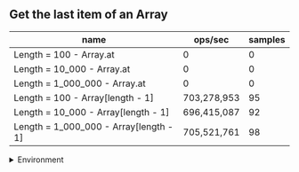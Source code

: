 ## Get the last item of an Array

|name|ops/sec|samples|
|-|-|-|
|Length = 100 - Array.at|0|0|
|Length = 10_000 - Array.at|0|0|
|Length = 1_000_000 - Array.at|0|0|
|Length = 100 - Array[length - 1]|703,278,953|95|
|Length = 10_000 - Array[length - 1]|696,415,087|92|
|Length = 1_000_000 - Array[length - 1]|705,521,761|98|


<details>
<summary>Environment</summary>

* __Machine:__ linux x64 | 2 vCPUs | 6.8GB Mem
* __Run:__ Tue Oct 10 2023 21:02:20 GMT+0000 (Coordinated Universal Time)
</details>

<!--
{"environment":{"platform":"linux","arch":"x64","cpus":2,"totalMemory":6.759757995605469},"benchmarks":"[{\"timeStamp\":1696971723308,\"currentTarget\":{\"0\":{\"name\":\"Length = 100 - Array.at\",\"options\":{\"async\":false,\"defer\":false,\"delay\":0.005,\"initCount\":1,\"maxTime\":5,\"minSamples\":5,\"minTime\":0.05},\"async\":false,\"defer\":false,\"delay\":0.005,\"initCount\":1,\"maxTime\":5,\"minSamples\":5,\"minTime\":0.05,\"id\":1,\"stats\":{\"moe\":0,\"rme\":0,\"sem\":0,\"deviation\":0,\"mean\":0,\"sample\":[],\"variance\":0},\"times\":{\"cycle\":0,\"elapsed\":0,\"period\":0,\"timeStamp\":0},\"running\":false,\"count\":0,\"cycles\":0,\"error\":{},\"aborted\":true},\"1\":{\"name\":\"Length = 10_000 - Array.at\",\"options\":{\"async\":false,\"defer\":false,\"delay\":0.005,\"initCount\":1,\"maxTime\":5,\"minSamples\":5,\"minTime\":0.05},\"async\":false,\"defer\":false,\"delay\":0.005,\"initCount\":1,\"maxTime\":5,\"minSamples\":5,\"minTime\":0.05,\"id\":2,\"stats\":{\"moe\":0,\"rme\":0,\"sem\":0,\"deviation\":0,\"mean\":0,\"sample\":[],\"variance\":0},\"times\":{\"cycle\":0,\"elapsed\":0,\"period\":0,\"timeStamp\":0},\"running\":false,\"count\":0,\"cycles\":0,\"error\":{},\"aborted\":true},\"2\":{\"name\":\"Length = 1_000_000 - Array.at\",\"options\":{\"async\":false,\"defer\":false,\"delay\":0.005,\"initCount\":1,\"maxTime\":5,\"minSamples\":5,\"minTime\":0.05},\"async\":false,\"defer\":false,\"delay\":0.005,\"initCount\":1,\"maxTime\":5,\"minSamples\":5,\"minTime\":0.05,\"id\":3,\"stats\":{\"moe\":0,\"rme\":0,\"sem\":0,\"deviation\":0,\"mean\":0,\"sample\":[],\"variance\":0},\"times\":{\"cycle\":0,\"elapsed\":0,\"period\":0,\"timeStamp\":0},\"running\":false,\"count\":0,\"cycles\":0,\"error\":{},\"aborted\":true},\"3\":{\"name\":\"Length = 100 - Array[length - 1]\",\"options\":{\"async\":false,\"defer\":false,\"delay\":0.005,\"initCount\":1,\"maxTime\":5,\"minSamples\":5,\"minTime\":0.05},\"async\":false,\"defer\":false,\"delay\":0.005,\"initCount\":1,\"maxTime\":5,\"minSamples\":5,\"minTime\":0.05,\"id\":4,\"stats\":{\"moe\":6.105285491890412e-12,\"rme\":0.42937187861879433,\"sem\":3.114941577495108e-12,\"deviation\":3.036069495193963e-11,\"mean\":1.4219108879533347e-9,\"sample\":[1.423569983350364e-9,1.449582495125569e-9,1.4277056136988406e-9,1.414861284771131e-9,1.4387908779123146e-9,1.4320651883905115e-9,1.4334967153904779e-9,1.4147539689490521e-9,1.4252293596890377e-9,1.4263813742873775e-9,1.4218891017888737e-9,1.4271917343834869e-9,1.4513556662048217e-9,1.4154880983901724e-9,1.417249596708898e-9,1.404935728369785e-9,1.4022936183350506e-9,1.4192389046619275e-9,1.4053643740008774e-9,1.4024785242935611e-9,1.4210880763112495e-9,1.4071911328067436e-9,1.453953121296628e-9,1.408126953069187e-9,1.4255849612061697e-9,1.414873667206256e-9,1.4133887322791452e-9,1.416341820516829e-9,1.406255368576409e-9,1.4045322411554718e-9,1.411962631066106e-9,1.4248256701019954e-9,1.413708143314445e-9,1.4054428469690272e-9,1.415543306936607e-9,1.422340477987506e-9,1.4099144893990054e-9,1.4247696379933557e-9,1.409295306582484e-9,1.425369209571853e-9,1.4794186500632322e-9,1.4175746109550617e-9,1.4052270953347107e-9,1.4230409073615544e-9,1.4105477082587405e-9,1.4239487115696779e-9,1.412895621707063e-9,1.4499998038876197e-9,1.4090067132069361e-9,1.4141704362267755e-9,1.4141087728912176e-9,1.4043221207480735e-9,1.4109679770895915e-9,1.4127835294737297e-9,1.4049889308569381e-9,1.4104748665175092e-9,1.4112145463836598e-9,1.4041427899843726e-9,1.4114554844508096e-9,1.4102703213049205e-9,1.4177707513513544e-9,1.4083539111252312e-9,1.4235648636094427e-9,1.4136913336818531e-9,1.4052775242324864e-9,1.4162163926416393e-9,1.408016065526189e-9,1.417226987753062e-9,1.456311260604777e-9,1.4177731046999171e-9,1.4243431495984458e-9,1.4029218783531713e-9,1.4511190452576943e-9,1.4098111942067282e-9,1.423948291328863e-9,1.414457264590901e-9,1.4047478246934622e-9,1.4208116699193306e-9,1.4099400120244907e-9,1.405251917558838e-9,1.4187868936415324e-9,1.406596183877209e-9,1.40333914946621e-9,1.4166605871828794e-9,1.4079800648963883e-9,1.543670080703046e-9,1.418273359365851e-9,1.4126756396485443e-9,1.4043266873649276e-9,1.4359238097799563e-9,1.4077867261055275e-9,1.6488612314400643e-9,1.4026092472030173e-9,1.4202429440166395e-9,1.4532577067963025e-9],\"variance\":9.217717979647325e-22},\"times\":{\"cycle\":0.050753431290646495,\"elapsed\":5.751,\"period\":1.4219108879533347e-9,\"timeStamp\":1696971723327},\"running\":false,\"count\":35693820,\"cycles\":10,\"hz\":703278952.6208472},\"4\":{\"name\":\"Length = 10_000 - Array[length - 1]\",\"options\":{\"async\":false,\"defer\":false,\"delay\":0.005,\"initCount\":1,\"maxTime\":5,\"minSamples\":5,\"minTime\":0.05},\"async\":false,\"defer\":false,\"delay\":0.005,\"initCount\":1,\"maxTime\":5,\"minSamples\":5,\"minTime\":0.05,\"id\":5,\"stats\":{\"moe\":3.863050188063915e-11,\"rme\":2.6902864323658227,\"sem\":1.9709439735019973e-11,\"deviation\":1.8904630477608215e-10,\"mean\":1.43592523888498e-9,\"sample\":[3.226962586173254e-9,1.4381829506351213e-9,1.4213927336984938e-9,1.4369332380800293e-9,1.4256814344244976e-9,1.4448853656496566e-9,1.4237345905769086e-9,1.446703703816808e-9,1.4165862777505764e-9,1.4293418469238953e-9,1.4164068586448684e-9,1.4118753008130077e-9,1.409810666313452e-9,1.4326821169168588e-9,1.424446025184091e-9,1.4189271692100468e-9,1.4099597455201065e-9,1.4336244381436758e-9,1.413307080016239e-9,1.4129667012464794e-9,1.4117205959759135e-9,1.4140243478973122e-9,1.4074028683570693e-9,1.4074059637201795e-9,1.4170063162055238e-9,1.4100365075712517e-9,1.4246548546777148e-9,1.4144054226456565e-9,1.4310161742256627e-9,1.4190234176925049e-9,1.4064579840716605e-9,1.406640454712345e-9,1.4161515543873817e-9,1.4109468179773106e-9,1.4042261716292459e-9,1.4194978413582845e-9,1.41037694813025e-9,1.4046304142793774e-9,1.420676910493575e-9,1.4079346207132981e-9,1.4042233643886198e-9,1.4396121415290574e-9,1.4084539602290921e-9,1.4073113852219386e-9,1.4193041417550964e-9,1.4107896405746656e-9,1.4239562013635888e-9,1.414605696712021e-9,1.406863158053067e-9,1.4232630641905074e-9,1.416455025976929e-9,1.4073851156004075e-9,1.4235296554109234e-9,1.4333516336513552e-9,1.4057154126935923e-9,1.421175177876678e-9,1.4119677906171228e-9,1.4057967931714035e-9,1.4224380064566709e-9,1.4118751571835865e-9,1.4250239548877148e-9,1.4123256714591947e-9,1.405409041810937e-9,1.4237712188627445e-9,1.413981992448609e-9,1.4071325942655064e-9,1.4172301213666668e-9,1.4095035193107742e-9,1.4033743861905955e-9,1.4202260271974398e-9,1.4106974032820445e-9,1.40410863562247e-9,1.4216385045110239e-9,1.416336102621391e-9,1.4061068590190927e-9,1.4194777373470397e-9,1.410983256114301e-9,1.4341714136686472e-9,1.4157111498606734e-9,1.405630409607211e-9,1.4072839281178775e-9,1.415677520115702e-9,1.4072166406031474e-9,1.4081134898519583e-9,1.4159801878204441e-9,1.4069308157956783e-9,1.4065048110012537e-9,1.4171040098230244e-9,1.4096604581206403e-9,1.4100331877940728e-9,1.436553576653693e-9,1.4045038131506709e-9],\"variance\":3.573850534949134e-20},\"times\":{\"cycle\":0.05123768521378536,\"elapsed\":5.682,\"period\":1.43592523888498e-9,\"timeStamp\":1696971729078},\"running\":false,\"count\":35682697,\"cycles\":6,\"hz\":696415086.886081},\"5\":{\"name\":\"Length = 1_000_000 - Array[length - 1]\",\"options\":{\"async\":false,\"defer\":false,\"delay\":0.005,\"initCount\":1,\"maxTime\":5,\"minSamples\":5,\"minTime\":0.05},\"async\":false,\"defer\":false,\"delay\":0.005,\"initCount\":1,\"maxTime\":5,\"minSamples\":5,\"minTime\":0.05,\"id\":6,\"stats\":{\"moe\":1.4815385590471124e-12,\"rme\":0.10452576933359785,\"sem\":7.558870199219961e-13,\"deviation\":7.482899726368282e-12,\"mean\":1.417390724309072e-9,\"sample\":[1.4222847452664673e-9,1.4153292691019325e-9,1.4081468627021075e-9,1.425448597751614e-9,1.4178177953657584e-9,1.4181092345417297e-9,1.4256251426370582e-9,1.43575004786328e-9,1.4176147127015021e-9,1.4083364943274727e-9,1.4191282067837176e-9,1.4094013682396761e-9,1.4266860372835896e-9,1.4148798923109827e-9,1.4091183639860092e-9,1.4240014060819322e-9,1.4126576685942005e-9,1.4081964073620227e-9,1.4172590448148264e-9,1.4049625254056496e-9,1.4268653844688027e-9,1.4159251781478009e-9,1.4076947676803817e-9,1.4251531512869728e-9,1.4145072144647093e-9,1.4213392213014237e-9,1.4107997438473827e-9,1.4041750791705732e-9,1.4216782995734675e-9,1.4132965929415225e-9,1.4118197809632827e-9,1.4298918682192753e-9,1.4162558495205377e-9,1.4085859270299074e-9,1.4233820978329927e-9,1.412111220139254e-9,1.4057275812655723e-9,1.4230990655563282e-9,1.415496398260153e-9,1.4073136549118037e-9,1.425654762945616e-9,1.4159139689487252e-9,1.4089165703796465e-9,1.4258089174559066e-9,1.4176569994050157e-9,1.4300824246035644e-9,1.4182847145532619e-9,1.4313378549000565e-9,1.4186658273218399e-9,1.4208376096427807e-9,1.4209777246312285e-9,1.432834282976679e-9,1.4197783123071177e-9,1.4312874135042152e-9,1.4184500222166326e-9,1.4089137961028755e-9,1.4241779509673765e-9,1.4249570183261438e-9,1.4141877242680506e-9,1.4060834453132321e-9,1.4221855158316486e-9,1.4153955434914682e-9,1.4058928889289432e-9,1.423852912217175e-9,1.414098050675444e-9,1.4167098220831086e-9,1.4199128507190253e-9,1.4104561258497133e-9,1.4155088965171224e-9,1.4197796854340045e-9,1.4121684991465316e-9,1.4146850203850494e-9,1.4152314688399958e-9,1.429002222111625e-9,1.4163131845738106e-9,1.4296019142621814e-9,1.4235124327952468e-9,1.4302969126278802e-9,1.4154276298238227e-9,1.4103077160539494e-9,1.4236777404586177e-9,1.4121180577506905e-9,1.4091195409519122e-9,1.4231032690059817e-9,1.4140320845388828e-9,1.4060117344621444e-9,1.419171586384141e-9,1.4109466684242691e-9,1.4251854057573137e-9,1.4148811533458787e-9,1.4075894572550644e-9,1.4234283357791804e-9,1.4123702647298964e-9,1.405355968293211e-9,1.4226717148415623e-9,1.4128634975122302e-9,1.4076567124495193e-9,1.423089257507137e-9],\"variance\":5.59937883148825e-23},\"times\":{\"cycle\":0.05057955397959185,\"elapsed\":5.489,\"period\":1.417390724309072e-9,\"timeStamp\":1696971734761},\"running\":false,\"count\":35684976,\"cycles\":9,\"hz\":705521761.1131643},\"options\":{},\"events\":{\"start\":[null],\"cycle\":[null,null],\"complete\":[null,null]},\"length\":6,\"running\":false},\"type\":\"cycle\",\"target\":{\"name\":\"Length = 100 - Array.at\",\"options\":{\"async\":false,\"defer\":false,\"delay\":0.005,\"initCount\":1,\"maxTime\":5,\"minSamples\":5,\"minTime\":0.05},\"async\":false,\"defer\":false,\"delay\":0.005,\"initCount\":1,\"maxTime\":5,\"minSamples\":5,\"minTime\":0.05,\"id\":1,\"stats\":{\"moe\":0,\"rme\":0,\"sem\":0,\"deviation\":0,\"mean\":0,\"sample\":[],\"variance\":0},\"times\":{\"cycle\":0,\"elapsed\":0,\"period\":0,\"timeStamp\":0},\"running\":false,\"count\":0,\"cycles\":0,\"error\":{},\"aborted\":true},\"aborted\":false},{\"timeStamp\":1696971723324,\"currentTarget\":{\"0\":{\"name\":\"Length = 100 - Array.at\",\"options\":{\"async\":false,\"defer\":false,\"delay\":0.005,\"initCount\":1,\"maxTime\":5,\"minSamples\":5,\"minTime\":0.05},\"async\":false,\"defer\":false,\"delay\":0.005,\"initCount\":1,\"maxTime\":5,\"minSamples\":5,\"minTime\":0.05,\"id\":1,\"stats\":{\"moe\":0,\"rme\":0,\"sem\":0,\"deviation\":0,\"mean\":0,\"sample\":[],\"variance\":0},\"times\":{\"cycle\":0,\"elapsed\":0,\"period\":0,\"timeStamp\":0},\"running\":false,\"count\":0,\"cycles\":0,\"error\":{},\"aborted\":true},\"1\":{\"name\":\"Length = 10_000 - Array.at\",\"options\":{\"async\":false,\"defer\":false,\"delay\":0.005,\"initCount\":1,\"maxTime\":5,\"minSamples\":5,\"minTime\":0.05},\"async\":false,\"defer\":false,\"delay\":0.005,\"initCount\":1,\"maxTime\":5,\"minSamples\":5,\"minTime\":0.05,\"id\":2,\"stats\":{\"moe\":0,\"rme\":0,\"sem\":0,\"deviation\":0,\"mean\":0,\"sample\":[],\"variance\":0},\"times\":{\"cycle\":0,\"elapsed\":0,\"period\":0,\"timeStamp\":0},\"running\":false,\"count\":0,\"cycles\":0,\"error\":{},\"aborted\":true},\"2\":{\"name\":\"Length = 1_000_000 - Array.at\",\"options\":{\"async\":false,\"defer\":false,\"delay\":0.005,\"initCount\":1,\"maxTime\":5,\"minSamples\":5,\"minTime\":0.05},\"async\":false,\"defer\":false,\"delay\":0.005,\"initCount\":1,\"maxTime\":5,\"minSamples\":5,\"minTime\":0.05,\"id\":3,\"stats\":{\"moe\":0,\"rme\":0,\"sem\":0,\"deviation\":0,\"mean\":0,\"sample\":[],\"variance\":0},\"times\":{\"cycle\":0,\"elapsed\":0,\"period\":0,\"timeStamp\":0},\"running\":false,\"count\":0,\"cycles\":0,\"error\":{},\"aborted\":true},\"3\":{\"name\":\"Length = 100 - Array[length - 1]\",\"options\":{\"async\":false,\"defer\":false,\"delay\":0.005,\"initCount\":1,\"maxTime\":5,\"minSamples\":5,\"minTime\":0.05},\"async\":false,\"defer\":false,\"delay\":0.005,\"initCount\":1,\"maxTime\":5,\"minSamples\":5,\"minTime\":0.05,\"id\":4,\"stats\":{\"moe\":6.105285491890412e-12,\"rme\":0.42937187861879433,\"sem\":3.114941577495108e-12,\"deviation\":3.036069495193963e-11,\"mean\":1.4219108879533347e-9,\"sample\":[1.423569983350364e-9,1.449582495125569e-9,1.4277056136988406e-9,1.414861284771131e-9,1.4387908779123146e-9,1.4320651883905115e-9,1.4334967153904779e-9,1.4147539689490521e-9,1.4252293596890377e-9,1.4263813742873775e-9,1.4218891017888737e-9,1.4271917343834869e-9,1.4513556662048217e-9,1.4154880983901724e-9,1.417249596708898e-9,1.404935728369785e-9,1.4022936183350506e-9,1.4192389046619275e-9,1.4053643740008774e-9,1.4024785242935611e-9,1.4210880763112495e-9,1.4071911328067436e-9,1.453953121296628e-9,1.408126953069187e-9,1.4255849612061697e-9,1.414873667206256e-9,1.4133887322791452e-9,1.416341820516829e-9,1.406255368576409e-9,1.4045322411554718e-9,1.411962631066106e-9,1.4248256701019954e-9,1.413708143314445e-9,1.4054428469690272e-9,1.415543306936607e-9,1.422340477987506e-9,1.4099144893990054e-9,1.4247696379933557e-9,1.409295306582484e-9,1.425369209571853e-9,1.4794186500632322e-9,1.4175746109550617e-9,1.4052270953347107e-9,1.4230409073615544e-9,1.4105477082587405e-9,1.4239487115696779e-9,1.412895621707063e-9,1.4499998038876197e-9,1.4090067132069361e-9,1.4141704362267755e-9,1.4141087728912176e-9,1.4043221207480735e-9,1.4109679770895915e-9,1.4127835294737297e-9,1.4049889308569381e-9,1.4104748665175092e-9,1.4112145463836598e-9,1.4041427899843726e-9,1.4114554844508096e-9,1.4102703213049205e-9,1.4177707513513544e-9,1.4083539111252312e-9,1.4235648636094427e-9,1.4136913336818531e-9,1.4052775242324864e-9,1.4162163926416393e-9,1.408016065526189e-9,1.417226987753062e-9,1.456311260604777e-9,1.4177731046999171e-9,1.4243431495984458e-9,1.4029218783531713e-9,1.4511190452576943e-9,1.4098111942067282e-9,1.423948291328863e-9,1.414457264590901e-9,1.4047478246934622e-9,1.4208116699193306e-9,1.4099400120244907e-9,1.405251917558838e-9,1.4187868936415324e-9,1.406596183877209e-9,1.40333914946621e-9,1.4166605871828794e-9,1.4079800648963883e-9,1.543670080703046e-9,1.418273359365851e-9,1.4126756396485443e-9,1.4043266873649276e-9,1.4359238097799563e-9,1.4077867261055275e-9,1.6488612314400643e-9,1.4026092472030173e-9,1.4202429440166395e-9,1.4532577067963025e-9],\"variance\":9.217717979647325e-22},\"times\":{\"cycle\":0.050753431290646495,\"elapsed\":5.751,\"period\":1.4219108879533347e-9,\"timeStamp\":1696971723327},\"running\":false,\"count\":35693820,\"cycles\":10,\"hz\":703278952.6208472},\"4\":{\"name\":\"Length = 10_000 - Array[length - 1]\",\"options\":{\"async\":false,\"defer\":false,\"delay\":0.005,\"initCount\":1,\"maxTime\":5,\"minSamples\":5,\"minTime\":0.05},\"async\":false,\"defer\":false,\"delay\":0.005,\"initCount\":1,\"maxTime\":5,\"minSamples\":5,\"minTime\":0.05,\"id\":5,\"stats\":{\"moe\":3.863050188063915e-11,\"rme\":2.6902864323658227,\"sem\":1.9709439735019973e-11,\"deviation\":1.8904630477608215e-10,\"mean\":1.43592523888498e-9,\"sample\":[3.226962586173254e-9,1.4381829506351213e-9,1.4213927336984938e-9,1.4369332380800293e-9,1.4256814344244976e-9,1.4448853656496566e-9,1.4237345905769086e-9,1.446703703816808e-9,1.4165862777505764e-9,1.4293418469238953e-9,1.4164068586448684e-9,1.4118753008130077e-9,1.409810666313452e-9,1.4326821169168588e-9,1.424446025184091e-9,1.4189271692100468e-9,1.4099597455201065e-9,1.4336244381436758e-9,1.413307080016239e-9,1.4129667012464794e-9,1.4117205959759135e-9,1.4140243478973122e-9,1.4074028683570693e-9,1.4074059637201795e-9,1.4170063162055238e-9,1.4100365075712517e-9,1.4246548546777148e-9,1.4144054226456565e-9,1.4310161742256627e-9,1.4190234176925049e-9,1.4064579840716605e-9,1.406640454712345e-9,1.4161515543873817e-9,1.4109468179773106e-9,1.4042261716292459e-9,1.4194978413582845e-9,1.41037694813025e-9,1.4046304142793774e-9,1.420676910493575e-9,1.4079346207132981e-9,1.4042233643886198e-9,1.4396121415290574e-9,1.4084539602290921e-9,1.4073113852219386e-9,1.4193041417550964e-9,1.4107896405746656e-9,1.4239562013635888e-9,1.414605696712021e-9,1.406863158053067e-9,1.4232630641905074e-9,1.416455025976929e-9,1.4073851156004075e-9,1.4235296554109234e-9,1.4333516336513552e-9,1.4057154126935923e-9,1.421175177876678e-9,1.4119677906171228e-9,1.4057967931714035e-9,1.4224380064566709e-9,1.4118751571835865e-9,1.4250239548877148e-9,1.4123256714591947e-9,1.405409041810937e-9,1.4237712188627445e-9,1.413981992448609e-9,1.4071325942655064e-9,1.4172301213666668e-9,1.4095035193107742e-9,1.4033743861905955e-9,1.4202260271974398e-9,1.4106974032820445e-9,1.40410863562247e-9,1.4216385045110239e-9,1.416336102621391e-9,1.4061068590190927e-9,1.4194777373470397e-9,1.410983256114301e-9,1.4341714136686472e-9,1.4157111498606734e-9,1.405630409607211e-9,1.4072839281178775e-9,1.415677520115702e-9,1.4072166406031474e-9,1.4081134898519583e-9,1.4159801878204441e-9,1.4069308157956783e-9,1.4065048110012537e-9,1.4171040098230244e-9,1.4096604581206403e-9,1.4100331877940728e-9,1.436553576653693e-9,1.4045038131506709e-9],\"variance\":3.573850534949134e-20},\"times\":{\"cycle\":0.05123768521378536,\"elapsed\":5.682,\"period\":1.43592523888498e-9,\"timeStamp\":1696971729078},\"running\":false,\"count\":35682697,\"cycles\":6,\"hz\":696415086.886081},\"5\":{\"name\":\"Length = 1_000_000 - Array[length - 1]\",\"options\":{\"async\":false,\"defer\":false,\"delay\":0.005,\"initCount\":1,\"maxTime\":5,\"minSamples\":5,\"minTime\":0.05},\"async\":false,\"defer\":false,\"delay\":0.005,\"initCount\":1,\"maxTime\":5,\"minSamples\":5,\"minTime\":0.05,\"id\":6,\"stats\":{\"moe\":1.4815385590471124e-12,\"rme\":0.10452576933359785,\"sem\":7.558870199219961e-13,\"deviation\":7.482899726368282e-12,\"mean\":1.417390724309072e-9,\"sample\":[1.4222847452664673e-9,1.4153292691019325e-9,1.4081468627021075e-9,1.425448597751614e-9,1.4178177953657584e-9,1.4181092345417297e-9,1.4256251426370582e-9,1.43575004786328e-9,1.4176147127015021e-9,1.4083364943274727e-9,1.4191282067837176e-9,1.4094013682396761e-9,1.4266860372835896e-9,1.4148798923109827e-9,1.4091183639860092e-9,1.4240014060819322e-9,1.4126576685942005e-9,1.4081964073620227e-9,1.4172590448148264e-9,1.4049625254056496e-9,1.4268653844688027e-9,1.4159251781478009e-9,1.4076947676803817e-9,1.4251531512869728e-9,1.4145072144647093e-9,1.4213392213014237e-9,1.4107997438473827e-9,1.4041750791705732e-9,1.4216782995734675e-9,1.4132965929415225e-9,1.4118197809632827e-9,1.4298918682192753e-9,1.4162558495205377e-9,1.4085859270299074e-9,1.4233820978329927e-9,1.412111220139254e-9,1.4057275812655723e-9,1.4230990655563282e-9,1.415496398260153e-9,1.4073136549118037e-9,1.425654762945616e-9,1.4159139689487252e-9,1.4089165703796465e-9,1.4258089174559066e-9,1.4176569994050157e-9,1.4300824246035644e-9,1.4182847145532619e-9,1.4313378549000565e-9,1.4186658273218399e-9,1.4208376096427807e-9,1.4209777246312285e-9,1.432834282976679e-9,1.4197783123071177e-9,1.4312874135042152e-9,1.4184500222166326e-9,1.4089137961028755e-9,1.4241779509673765e-9,1.4249570183261438e-9,1.4141877242680506e-9,1.4060834453132321e-9,1.4221855158316486e-9,1.4153955434914682e-9,1.4058928889289432e-9,1.423852912217175e-9,1.414098050675444e-9,1.4167098220831086e-9,1.4199128507190253e-9,1.4104561258497133e-9,1.4155088965171224e-9,1.4197796854340045e-9,1.4121684991465316e-9,1.4146850203850494e-9,1.4152314688399958e-9,1.429002222111625e-9,1.4163131845738106e-9,1.4296019142621814e-9,1.4235124327952468e-9,1.4302969126278802e-9,1.4154276298238227e-9,1.4103077160539494e-9,1.4236777404586177e-9,1.4121180577506905e-9,1.4091195409519122e-9,1.4231032690059817e-9,1.4140320845388828e-9,1.4060117344621444e-9,1.419171586384141e-9,1.4109466684242691e-9,1.4251854057573137e-9,1.4148811533458787e-9,1.4075894572550644e-9,1.4234283357791804e-9,1.4123702647298964e-9,1.405355968293211e-9,1.4226717148415623e-9,1.4128634975122302e-9,1.4076567124495193e-9,1.423089257507137e-9],\"variance\":5.59937883148825e-23},\"times\":{\"cycle\":0.05057955397959185,\"elapsed\":5.489,\"period\":1.417390724309072e-9,\"timeStamp\":1696971734761},\"running\":false,\"count\":35684976,\"cycles\":9,\"hz\":705521761.1131643},\"options\":{},\"events\":{\"start\":[null],\"cycle\":[null,null],\"complete\":[null,null]},\"length\":6,\"running\":false},\"type\":\"cycle\",\"target\":{\"name\":\"Length = 10_000 - Array.at\",\"options\":{\"async\":false,\"defer\":false,\"delay\":0.005,\"initCount\":1,\"maxTime\":5,\"minSamples\":5,\"minTime\":0.05},\"async\":false,\"defer\":false,\"delay\":0.005,\"initCount\":1,\"maxTime\":5,\"minSamples\":5,\"minTime\":0.05,\"id\":2,\"stats\":{\"moe\":0,\"rme\":0,\"sem\":0,\"deviation\":0,\"mean\":0,\"sample\":[],\"variance\":0},\"times\":{\"cycle\":0,\"elapsed\":0,\"period\":0,\"timeStamp\":0},\"running\":false,\"count\":0,\"cycles\":0,\"error\":{},\"aborted\":true},\"aborted\":false},{\"timeStamp\":1696971723327,\"currentTarget\":{\"0\":{\"name\":\"Length = 100 - Array.at\",\"options\":{\"async\":false,\"defer\":false,\"delay\":0.005,\"initCount\":1,\"maxTime\":5,\"minSamples\":5,\"minTime\":0.05},\"async\":false,\"defer\":false,\"delay\":0.005,\"initCount\":1,\"maxTime\":5,\"minSamples\":5,\"minTime\":0.05,\"id\":1,\"stats\":{\"moe\":0,\"rme\":0,\"sem\":0,\"deviation\":0,\"mean\":0,\"sample\":[],\"variance\":0},\"times\":{\"cycle\":0,\"elapsed\":0,\"period\":0,\"timeStamp\":0},\"running\":false,\"count\":0,\"cycles\":0,\"error\":{},\"aborted\":true},\"1\":{\"name\":\"Length = 10_000 - Array.at\",\"options\":{\"async\":false,\"defer\":false,\"delay\":0.005,\"initCount\":1,\"maxTime\":5,\"minSamples\":5,\"minTime\":0.05},\"async\":false,\"defer\":false,\"delay\":0.005,\"initCount\":1,\"maxTime\":5,\"minSamples\":5,\"minTime\":0.05,\"id\":2,\"stats\":{\"moe\":0,\"rme\":0,\"sem\":0,\"deviation\":0,\"mean\":0,\"sample\":[],\"variance\":0},\"times\":{\"cycle\":0,\"elapsed\":0,\"period\":0,\"timeStamp\":0},\"running\":false,\"count\":0,\"cycles\":0,\"error\":{},\"aborted\":true},\"2\":{\"name\":\"Length = 1_000_000 - Array.at\",\"options\":{\"async\":false,\"defer\":false,\"delay\":0.005,\"initCount\":1,\"maxTime\":5,\"minSamples\":5,\"minTime\":0.05},\"async\":false,\"defer\":false,\"delay\":0.005,\"initCount\":1,\"maxTime\":5,\"minSamples\":5,\"minTime\":0.05,\"id\":3,\"stats\":{\"moe\":0,\"rme\":0,\"sem\":0,\"deviation\":0,\"mean\":0,\"sample\":[],\"variance\":0},\"times\":{\"cycle\":0,\"elapsed\":0,\"period\":0,\"timeStamp\":0},\"running\":false,\"count\":0,\"cycles\":0,\"error\":{},\"aborted\":true},\"3\":{\"name\":\"Length = 100 - Array[length - 1]\",\"options\":{\"async\":false,\"defer\":false,\"delay\":0.005,\"initCount\":1,\"maxTime\":5,\"minSamples\":5,\"minTime\":0.05},\"async\":false,\"defer\":false,\"delay\":0.005,\"initCount\":1,\"maxTime\":5,\"minSamples\":5,\"minTime\":0.05,\"id\":4,\"stats\":{\"moe\":6.105285491890412e-12,\"rme\":0.42937187861879433,\"sem\":3.114941577495108e-12,\"deviation\":3.036069495193963e-11,\"mean\":1.4219108879533347e-9,\"sample\":[1.423569983350364e-9,1.449582495125569e-9,1.4277056136988406e-9,1.414861284771131e-9,1.4387908779123146e-9,1.4320651883905115e-9,1.4334967153904779e-9,1.4147539689490521e-9,1.4252293596890377e-9,1.4263813742873775e-9,1.4218891017888737e-9,1.4271917343834869e-9,1.4513556662048217e-9,1.4154880983901724e-9,1.417249596708898e-9,1.404935728369785e-9,1.4022936183350506e-9,1.4192389046619275e-9,1.4053643740008774e-9,1.4024785242935611e-9,1.4210880763112495e-9,1.4071911328067436e-9,1.453953121296628e-9,1.408126953069187e-9,1.4255849612061697e-9,1.414873667206256e-9,1.4133887322791452e-9,1.416341820516829e-9,1.406255368576409e-9,1.4045322411554718e-9,1.411962631066106e-9,1.4248256701019954e-9,1.413708143314445e-9,1.4054428469690272e-9,1.415543306936607e-9,1.422340477987506e-9,1.4099144893990054e-9,1.4247696379933557e-9,1.409295306582484e-9,1.425369209571853e-9,1.4794186500632322e-9,1.4175746109550617e-9,1.4052270953347107e-9,1.4230409073615544e-9,1.4105477082587405e-9,1.4239487115696779e-9,1.412895621707063e-9,1.4499998038876197e-9,1.4090067132069361e-9,1.4141704362267755e-9,1.4141087728912176e-9,1.4043221207480735e-9,1.4109679770895915e-9,1.4127835294737297e-9,1.4049889308569381e-9,1.4104748665175092e-9,1.4112145463836598e-9,1.4041427899843726e-9,1.4114554844508096e-9,1.4102703213049205e-9,1.4177707513513544e-9,1.4083539111252312e-9,1.4235648636094427e-9,1.4136913336818531e-9,1.4052775242324864e-9,1.4162163926416393e-9,1.408016065526189e-9,1.417226987753062e-9,1.456311260604777e-9,1.4177731046999171e-9,1.4243431495984458e-9,1.4029218783531713e-9,1.4511190452576943e-9,1.4098111942067282e-9,1.423948291328863e-9,1.414457264590901e-9,1.4047478246934622e-9,1.4208116699193306e-9,1.4099400120244907e-9,1.405251917558838e-9,1.4187868936415324e-9,1.406596183877209e-9,1.40333914946621e-9,1.4166605871828794e-9,1.4079800648963883e-9,1.543670080703046e-9,1.418273359365851e-9,1.4126756396485443e-9,1.4043266873649276e-9,1.4359238097799563e-9,1.4077867261055275e-9,1.6488612314400643e-9,1.4026092472030173e-9,1.4202429440166395e-9,1.4532577067963025e-9],\"variance\":9.217717979647325e-22},\"times\":{\"cycle\":0.050753431290646495,\"elapsed\":5.751,\"period\":1.4219108879533347e-9,\"timeStamp\":1696971723327},\"running\":false,\"count\":35693820,\"cycles\":10,\"hz\":703278952.6208472},\"4\":{\"name\":\"Length = 10_000 - Array[length - 1]\",\"options\":{\"async\":false,\"defer\":false,\"delay\":0.005,\"initCount\":1,\"maxTime\":5,\"minSamples\":5,\"minTime\":0.05},\"async\":false,\"defer\":false,\"delay\":0.005,\"initCount\":1,\"maxTime\":5,\"minSamples\":5,\"minTime\":0.05,\"id\":5,\"stats\":{\"moe\":3.863050188063915e-11,\"rme\":2.6902864323658227,\"sem\":1.9709439735019973e-11,\"deviation\":1.8904630477608215e-10,\"mean\":1.43592523888498e-9,\"sample\":[3.226962586173254e-9,1.4381829506351213e-9,1.4213927336984938e-9,1.4369332380800293e-9,1.4256814344244976e-9,1.4448853656496566e-9,1.4237345905769086e-9,1.446703703816808e-9,1.4165862777505764e-9,1.4293418469238953e-9,1.4164068586448684e-9,1.4118753008130077e-9,1.409810666313452e-9,1.4326821169168588e-9,1.424446025184091e-9,1.4189271692100468e-9,1.4099597455201065e-9,1.4336244381436758e-9,1.413307080016239e-9,1.4129667012464794e-9,1.4117205959759135e-9,1.4140243478973122e-9,1.4074028683570693e-9,1.4074059637201795e-9,1.4170063162055238e-9,1.4100365075712517e-9,1.4246548546777148e-9,1.4144054226456565e-9,1.4310161742256627e-9,1.4190234176925049e-9,1.4064579840716605e-9,1.406640454712345e-9,1.4161515543873817e-9,1.4109468179773106e-9,1.4042261716292459e-9,1.4194978413582845e-9,1.41037694813025e-9,1.4046304142793774e-9,1.420676910493575e-9,1.4079346207132981e-9,1.4042233643886198e-9,1.4396121415290574e-9,1.4084539602290921e-9,1.4073113852219386e-9,1.4193041417550964e-9,1.4107896405746656e-9,1.4239562013635888e-9,1.414605696712021e-9,1.406863158053067e-9,1.4232630641905074e-9,1.416455025976929e-9,1.4073851156004075e-9,1.4235296554109234e-9,1.4333516336513552e-9,1.4057154126935923e-9,1.421175177876678e-9,1.4119677906171228e-9,1.4057967931714035e-9,1.4224380064566709e-9,1.4118751571835865e-9,1.4250239548877148e-9,1.4123256714591947e-9,1.405409041810937e-9,1.4237712188627445e-9,1.413981992448609e-9,1.4071325942655064e-9,1.4172301213666668e-9,1.4095035193107742e-9,1.4033743861905955e-9,1.4202260271974398e-9,1.4106974032820445e-9,1.40410863562247e-9,1.4216385045110239e-9,1.416336102621391e-9,1.4061068590190927e-9,1.4194777373470397e-9,1.410983256114301e-9,1.4341714136686472e-9,1.4157111498606734e-9,1.405630409607211e-9,1.4072839281178775e-9,1.415677520115702e-9,1.4072166406031474e-9,1.4081134898519583e-9,1.4159801878204441e-9,1.4069308157956783e-9,1.4065048110012537e-9,1.4171040098230244e-9,1.4096604581206403e-9,1.4100331877940728e-9,1.436553576653693e-9,1.4045038131506709e-9],\"variance\":3.573850534949134e-20},\"times\":{\"cycle\":0.05123768521378536,\"elapsed\":5.682,\"period\":1.43592523888498e-9,\"timeStamp\":1696971729078},\"running\":false,\"count\":35682697,\"cycles\":6,\"hz\":696415086.886081},\"5\":{\"name\":\"Length = 1_000_000 - Array[length - 1]\",\"options\":{\"async\":false,\"defer\":false,\"delay\":0.005,\"initCount\":1,\"maxTime\":5,\"minSamples\":5,\"minTime\":0.05},\"async\":false,\"defer\":false,\"delay\":0.005,\"initCount\":1,\"maxTime\":5,\"minSamples\":5,\"minTime\":0.05,\"id\":6,\"stats\":{\"moe\":1.4815385590471124e-12,\"rme\":0.10452576933359785,\"sem\":7.558870199219961e-13,\"deviation\":7.482899726368282e-12,\"mean\":1.417390724309072e-9,\"sample\":[1.4222847452664673e-9,1.4153292691019325e-9,1.4081468627021075e-9,1.425448597751614e-9,1.4178177953657584e-9,1.4181092345417297e-9,1.4256251426370582e-9,1.43575004786328e-9,1.4176147127015021e-9,1.4083364943274727e-9,1.4191282067837176e-9,1.4094013682396761e-9,1.4266860372835896e-9,1.4148798923109827e-9,1.4091183639860092e-9,1.4240014060819322e-9,1.4126576685942005e-9,1.4081964073620227e-9,1.4172590448148264e-9,1.4049625254056496e-9,1.4268653844688027e-9,1.4159251781478009e-9,1.4076947676803817e-9,1.4251531512869728e-9,1.4145072144647093e-9,1.4213392213014237e-9,1.4107997438473827e-9,1.4041750791705732e-9,1.4216782995734675e-9,1.4132965929415225e-9,1.4118197809632827e-9,1.4298918682192753e-9,1.4162558495205377e-9,1.4085859270299074e-9,1.4233820978329927e-9,1.412111220139254e-9,1.4057275812655723e-9,1.4230990655563282e-9,1.415496398260153e-9,1.4073136549118037e-9,1.425654762945616e-9,1.4159139689487252e-9,1.4089165703796465e-9,1.4258089174559066e-9,1.4176569994050157e-9,1.4300824246035644e-9,1.4182847145532619e-9,1.4313378549000565e-9,1.4186658273218399e-9,1.4208376096427807e-9,1.4209777246312285e-9,1.432834282976679e-9,1.4197783123071177e-9,1.4312874135042152e-9,1.4184500222166326e-9,1.4089137961028755e-9,1.4241779509673765e-9,1.4249570183261438e-9,1.4141877242680506e-9,1.4060834453132321e-9,1.4221855158316486e-9,1.4153955434914682e-9,1.4058928889289432e-9,1.423852912217175e-9,1.414098050675444e-9,1.4167098220831086e-9,1.4199128507190253e-9,1.4104561258497133e-9,1.4155088965171224e-9,1.4197796854340045e-9,1.4121684991465316e-9,1.4146850203850494e-9,1.4152314688399958e-9,1.429002222111625e-9,1.4163131845738106e-9,1.4296019142621814e-9,1.4235124327952468e-9,1.4302969126278802e-9,1.4154276298238227e-9,1.4103077160539494e-9,1.4236777404586177e-9,1.4121180577506905e-9,1.4091195409519122e-9,1.4231032690059817e-9,1.4140320845388828e-9,1.4060117344621444e-9,1.419171586384141e-9,1.4109466684242691e-9,1.4251854057573137e-9,1.4148811533458787e-9,1.4075894572550644e-9,1.4234283357791804e-9,1.4123702647298964e-9,1.405355968293211e-9,1.4226717148415623e-9,1.4128634975122302e-9,1.4076567124495193e-9,1.423089257507137e-9],\"variance\":5.59937883148825e-23},\"times\":{\"cycle\":0.05057955397959185,\"elapsed\":5.489,\"period\":1.417390724309072e-9,\"timeStamp\":1696971734761},\"running\":false,\"count\":35684976,\"cycles\":9,\"hz\":705521761.1131643},\"options\":{},\"events\":{\"start\":[null],\"cycle\":[null,null],\"complete\":[null,null]},\"length\":6,\"running\":false},\"type\":\"cycle\",\"target\":{\"name\":\"Length = 1_000_000 - Array.at\",\"options\":{\"async\":false,\"defer\":false,\"delay\":0.005,\"initCount\":1,\"maxTime\":5,\"minSamples\":5,\"minTime\":0.05},\"async\":false,\"defer\":false,\"delay\":0.005,\"initCount\":1,\"maxTime\":5,\"minSamples\":5,\"minTime\":0.05,\"id\":3,\"stats\":{\"moe\":0,\"rme\":0,\"sem\":0,\"deviation\":0,\"mean\":0,\"sample\":[],\"variance\":0},\"times\":{\"cycle\":0,\"elapsed\":0,\"period\":0,\"timeStamp\":0},\"running\":false,\"count\":0,\"cycles\":0,\"error\":{},\"aborted\":true},\"aborted\":false},{\"timeStamp\":1696971729078,\"currentTarget\":{\"0\":{\"name\":\"Length = 100 - Array.at\",\"options\":{\"async\":false,\"defer\":false,\"delay\":0.005,\"initCount\":1,\"maxTime\":5,\"minSamples\":5,\"minTime\":0.05},\"async\":false,\"defer\":false,\"delay\":0.005,\"initCount\":1,\"maxTime\":5,\"minSamples\":5,\"minTime\":0.05,\"id\":1,\"stats\":{\"moe\":0,\"rme\":0,\"sem\":0,\"deviation\":0,\"mean\":0,\"sample\":[],\"variance\":0},\"times\":{\"cycle\":0,\"elapsed\":0,\"period\":0,\"timeStamp\":0},\"running\":false,\"count\":0,\"cycles\":0,\"error\":{},\"aborted\":true},\"1\":{\"name\":\"Length = 10_000 - Array.at\",\"options\":{\"async\":false,\"defer\":false,\"delay\":0.005,\"initCount\":1,\"maxTime\":5,\"minSamples\":5,\"minTime\":0.05},\"async\":false,\"defer\":false,\"delay\":0.005,\"initCount\":1,\"maxTime\":5,\"minSamples\":5,\"minTime\":0.05,\"id\":2,\"stats\":{\"moe\":0,\"rme\":0,\"sem\":0,\"deviation\":0,\"mean\":0,\"sample\":[],\"variance\":0},\"times\":{\"cycle\":0,\"elapsed\":0,\"period\":0,\"timeStamp\":0},\"running\":false,\"count\":0,\"cycles\":0,\"error\":{},\"aborted\":true},\"2\":{\"name\":\"Length = 1_000_000 - Array.at\",\"options\":{\"async\":false,\"defer\":false,\"delay\":0.005,\"initCount\":1,\"maxTime\":5,\"minSamples\":5,\"minTime\":0.05},\"async\":false,\"defer\":false,\"delay\":0.005,\"initCount\":1,\"maxTime\":5,\"minSamples\":5,\"minTime\":0.05,\"id\":3,\"stats\":{\"moe\":0,\"rme\":0,\"sem\":0,\"deviation\":0,\"mean\":0,\"sample\":[],\"variance\":0},\"times\":{\"cycle\":0,\"elapsed\":0,\"period\":0,\"timeStamp\":0},\"running\":false,\"count\":0,\"cycles\":0,\"error\":{},\"aborted\":true},\"3\":{\"name\":\"Length = 100 - Array[length - 1]\",\"options\":{\"async\":false,\"defer\":false,\"delay\":0.005,\"initCount\":1,\"maxTime\":5,\"minSamples\":5,\"minTime\":0.05},\"async\":false,\"defer\":false,\"delay\":0.005,\"initCount\":1,\"maxTime\":5,\"minSamples\":5,\"minTime\":0.05,\"id\":4,\"stats\":{\"moe\":6.105285491890412e-12,\"rme\":0.42937187861879433,\"sem\":3.114941577495108e-12,\"deviation\":3.036069495193963e-11,\"mean\":1.4219108879533347e-9,\"sample\":[1.423569983350364e-9,1.449582495125569e-9,1.4277056136988406e-9,1.414861284771131e-9,1.4387908779123146e-9,1.4320651883905115e-9,1.4334967153904779e-9,1.4147539689490521e-9,1.4252293596890377e-9,1.4263813742873775e-9,1.4218891017888737e-9,1.4271917343834869e-9,1.4513556662048217e-9,1.4154880983901724e-9,1.417249596708898e-9,1.404935728369785e-9,1.4022936183350506e-9,1.4192389046619275e-9,1.4053643740008774e-9,1.4024785242935611e-9,1.4210880763112495e-9,1.4071911328067436e-9,1.453953121296628e-9,1.408126953069187e-9,1.4255849612061697e-9,1.414873667206256e-9,1.4133887322791452e-9,1.416341820516829e-9,1.406255368576409e-9,1.4045322411554718e-9,1.411962631066106e-9,1.4248256701019954e-9,1.413708143314445e-9,1.4054428469690272e-9,1.415543306936607e-9,1.422340477987506e-9,1.4099144893990054e-9,1.4247696379933557e-9,1.409295306582484e-9,1.425369209571853e-9,1.4794186500632322e-9,1.4175746109550617e-9,1.4052270953347107e-9,1.4230409073615544e-9,1.4105477082587405e-9,1.4239487115696779e-9,1.412895621707063e-9,1.4499998038876197e-9,1.4090067132069361e-9,1.4141704362267755e-9,1.4141087728912176e-9,1.4043221207480735e-9,1.4109679770895915e-9,1.4127835294737297e-9,1.4049889308569381e-9,1.4104748665175092e-9,1.4112145463836598e-9,1.4041427899843726e-9,1.4114554844508096e-9,1.4102703213049205e-9,1.4177707513513544e-9,1.4083539111252312e-9,1.4235648636094427e-9,1.4136913336818531e-9,1.4052775242324864e-9,1.4162163926416393e-9,1.408016065526189e-9,1.417226987753062e-9,1.456311260604777e-9,1.4177731046999171e-9,1.4243431495984458e-9,1.4029218783531713e-9,1.4511190452576943e-9,1.4098111942067282e-9,1.423948291328863e-9,1.414457264590901e-9,1.4047478246934622e-9,1.4208116699193306e-9,1.4099400120244907e-9,1.405251917558838e-9,1.4187868936415324e-9,1.406596183877209e-9,1.40333914946621e-9,1.4166605871828794e-9,1.4079800648963883e-9,1.543670080703046e-9,1.418273359365851e-9,1.4126756396485443e-9,1.4043266873649276e-9,1.4359238097799563e-9,1.4077867261055275e-9,1.6488612314400643e-9,1.4026092472030173e-9,1.4202429440166395e-9,1.4532577067963025e-9],\"variance\":9.217717979647325e-22},\"times\":{\"cycle\":0.050753431290646495,\"elapsed\":5.751,\"period\":1.4219108879533347e-9,\"timeStamp\":1696971723327},\"running\":false,\"count\":35693820,\"cycles\":10,\"hz\":703278952.6208472},\"4\":{\"name\":\"Length = 10_000 - Array[length - 1]\",\"options\":{\"async\":false,\"defer\":false,\"delay\":0.005,\"initCount\":1,\"maxTime\":5,\"minSamples\":5,\"minTime\":0.05},\"async\":false,\"defer\":false,\"delay\":0.005,\"initCount\":1,\"maxTime\":5,\"minSamples\":5,\"minTime\":0.05,\"id\":5,\"stats\":{\"moe\":3.863050188063915e-11,\"rme\":2.6902864323658227,\"sem\":1.9709439735019973e-11,\"deviation\":1.8904630477608215e-10,\"mean\":1.43592523888498e-9,\"sample\":[3.226962586173254e-9,1.4381829506351213e-9,1.4213927336984938e-9,1.4369332380800293e-9,1.4256814344244976e-9,1.4448853656496566e-9,1.4237345905769086e-9,1.446703703816808e-9,1.4165862777505764e-9,1.4293418469238953e-9,1.4164068586448684e-9,1.4118753008130077e-9,1.409810666313452e-9,1.4326821169168588e-9,1.424446025184091e-9,1.4189271692100468e-9,1.4099597455201065e-9,1.4336244381436758e-9,1.413307080016239e-9,1.4129667012464794e-9,1.4117205959759135e-9,1.4140243478973122e-9,1.4074028683570693e-9,1.4074059637201795e-9,1.4170063162055238e-9,1.4100365075712517e-9,1.4246548546777148e-9,1.4144054226456565e-9,1.4310161742256627e-9,1.4190234176925049e-9,1.4064579840716605e-9,1.406640454712345e-9,1.4161515543873817e-9,1.4109468179773106e-9,1.4042261716292459e-9,1.4194978413582845e-9,1.41037694813025e-9,1.4046304142793774e-9,1.420676910493575e-9,1.4079346207132981e-9,1.4042233643886198e-9,1.4396121415290574e-9,1.4084539602290921e-9,1.4073113852219386e-9,1.4193041417550964e-9,1.4107896405746656e-9,1.4239562013635888e-9,1.414605696712021e-9,1.406863158053067e-9,1.4232630641905074e-9,1.416455025976929e-9,1.4073851156004075e-9,1.4235296554109234e-9,1.4333516336513552e-9,1.4057154126935923e-9,1.421175177876678e-9,1.4119677906171228e-9,1.4057967931714035e-9,1.4224380064566709e-9,1.4118751571835865e-9,1.4250239548877148e-9,1.4123256714591947e-9,1.405409041810937e-9,1.4237712188627445e-9,1.413981992448609e-9,1.4071325942655064e-9,1.4172301213666668e-9,1.4095035193107742e-9,1.4033743861905955e-9,1.4202260271974398e-9,1.4106974032820445e-9,1.40410863562247e-9,1.4216385045110239e-9,1.416336102621391e-9,1.4061068590190927e-9,1.4194777373470397e-9,1.410983256114301e-9,1.4341714136686472e-9,1.4157111498606734e-9,1.405630409607211e-9,1.4072839281178775e-9,1.415677520115702e-9,1.4072166406031474e-9,1.4081134898519583e-9,1.4159801878204441e-9,1.4069308157956783e-9,1.4065048110012537e-9,1.4171040098230244e-9,1.4096604581206403e-9,1.4100331877940728e-9,1.436553576653693e-9,1.4045038131506709e-9],\"variance\":3.573850534949134e-20},\"times\":{\"cycle\":0.05123768521378536,\"elapsed\":5.682,\"period\":1.43592523888498e-9,\"timeStamp\":1696971729078},\"running\":false,\"count\":35682697,\"cycles\":6,\"hz\":696415086.886081},\"5\":{\"name\":\"Length = 1_000_000 - Array[length - 1]\",\"options\":{\"async\":false,\"defer\":false,\"delay\":0.005,\"initCount\":1,\"maxTime\":5,\"minSamples\":5,\"minTime\":0.05},\"async\":false,\"defer\":false,\"delay\":0.005,\"initCount\":1,\"maxTime\":5,\"minSamples\":5,\"minTime\":0.05,\"id\":6,\"stats\":{\"moe\":1.4815385590471124e-12,\"rme\":0.10452576933359785,\"sem\":7.558870199219961e-13,\"deviation\":7.482899726368282e-12,\"mean\":1.417390724309072e-9,\"sample\":[1.4222847452664673e-9,1.4153292691019325e-9,1.4081468627021075e-9,1.425448597751614e-9,1.4178177953657584e-9,1.4181092345417297e-9,1.4256251426370582e-9,1.43575004786328e-9,1.4176147127015021e-9,1.4083364943274727e-9,1.4191282067837176e-9,1.4094013682396761e-9,1.4266860372835896e-9,1.4148798923109827e-9,1.4091183639860092e-9,1.4240014060819322e-9,1.4126576685942005e-9,1.4081964073620227e-9,1.4172590448148264e-9,1.4049625254056496e-9,1.4268653844688027e-9,1.4159251781478009e-9,1.4076947676803817e-9,1.4251531512869728e-9,1.4145072144647093e-9,1.4213392213014237e-9,1.4107997438473827e-9,1.4041750791705732e-9,1.4216782995734675e-9,1.4132965929415225e-9,1.4118197809632827e-9,1.4298918682192753e-9,1.4162558495205377e-9,1.4085859270299074e-9,1.4233820978329927e-9,1.412111220139254e-9,1.4057275812655723e-9,1.4230990655563282e-9,1.415496398260153e-9,1.4073136549118037e-9,1.425654762945616e-9,1.4159139689487252e-9,1.4089165703796465e-9,1.4258089174559066e-9,1.4176569994050157e-9,1.4300824246035644e-9,1.4182847145532619e-9,1.4313378549000565e-9,1.4186658273218399e-9,1.4208376096427807e-9,1.4209777246312285e-9,1.432834282976679e-9,1.4197783123071177e-9,1.4312874135042152e-9,1.4184500222166326e-9,1.4089137961028755e-9,1.4241779509673765e-9,1.4249570183261438e-9,1.4141877242680506e-9,1.4060834453132321e-9,1.4221855158316486e-9,1.4153955434914682e-9,1.4058928889289432e-9,1.423852912217175e-9,1.414098050675444e-9,1.4167098220831086e-9,1.4199128507190253e-9,1.4104561258497133e-9,1.4155088965171224e-9,1.4197796854340045e-9,1.4121684991465316e-9,1.4146850203850494e-9,1.4152314688399958e-9,1.429002222111625e-9,1.4163131845738106e-9,1.4296019142621814e-9,1.4235124327952468e-9,1.4302969126278802e-9,1.4154276298238227e-9,1.4103077160539494e-9,1.4236777404586177e-9,1.4121180577506905e-9,1.4091195409519122e-9,1.4231032690059817e-9,1.4140320845388828e-9,1.4060117344621444e-9,1.419171586384141e-9,1.4109466684242691e-9,1.4251854057573137e-9,1.4148811533458787e-9,1.4075894572550644e-9,1.4234283357791804e-9,1.4123702647298964e-9,1.405355968293211e-9,1.4226717148415623e-9,1.4128634975122302e-9,1.4076567124495193e-9,1.423089257507137e-9],\"variance\":5.59937883148825e-23},\"times\":{\"cycle\":0.05057955397959185,\"elapsed\":5.489,\"period\":1.417390724309072e-9,\"timeStamp\":1696971734761},\"running\":false,\"count\":35684976,\"cycles\":9,\"hz\":705521761.1131643},\"options\":{},\"events\":{\"start\":[null],\"cycle\":[null,null],\"complete\":[null,null]},\"length\":6,\"running\":false},\"type\":\"cycle\",\"target\":{\"name\":\"Length = 100 - Array[length - 1]\",\"options\":{\"async\":false,\"defer\":false,\"delay\":0.005,\"initCount\":1,\"maxTime\":5,\"minSamples\":5,\"minTime\":0.05},\"async\":false,\"defer\":false,\"delay\":0.005,\"initCount\":1,\"maxTime\":5,\"minSamples\":5,\"minTime\":0.05,\"id\":4,\"stats\":{\"moe\":6.105285491890412e-12,\"rme\":0.42937187861879433,\"sem\":3.114941577495108e-12,\"deviation\":3.036069495193963e-11,\"mean\":1.4219108879533347e-9,\"sample\":[1.423569983350364e-9,1.449582495125569e-9,1.4277056136988406e-9,1.414861284771131e-9,1.4387908779123146e-9,1.4320651883905115e-9,1.4334967153904779e-9,1.4147539689490521e-9,1.4252293596890377e-9,1.4263813742873775e-9,1.4218891017888737e-9,1.4271917343834869e-9,1.4513556662048217e-9,1.4154880983901724e-9,1.417249596708898e-9,1.404935728369785e-9,1.4022936183350506e-9,1.4192389046619275e-9,1.4053643740008774e-9,1.4024785242935611e-9,1.4210880763112495e-9,1.4071911328067436e-9,1.453953121296628e-9,1.408126953069187e-9,1.4255849612061697e-9,1.414873667206256e-9,1.4133887322791452e-9,1.416341820516829e-9,1.406255368576409e-9,1.4045322411554718e-9,1.411962631066106e-9,1.4248256701019954e-9,1.413708143314445e-9,1.4054428469690272e-9,1.415543306936607e-9,1.422340477987506e-9,1.4099144893990054e-9,1.4247696379933557e-9,1.409295306582484e-9,1.425369209571853e-9,1.4794186500632322e-9,1.4175746109550617e-9,1.4052270953347107e-9,1.4230409073615544e-9,1.4105477082587405e-9,1.4239487115696779e-9,1.412895621707063e-9,1.4499998038876197e-9,1.4090067132069361e-9,1.4141704362267755e-9,1.4141087728912176e-9,1.4043221207480735e-9,1.4109679770895915e-9,1.4127835294737297e-9,1.4049889308569381e-9,1.4104748665175092e-9,1.4112145463836598e-9,1.4041427899843726e-9,1.4114554844508096e-9,1.4102703213049205e-9,1.4177707513513544e-9,1.4083539111252312e-9,1.4235648636094427e-9,1.4136913336818531e-9,1.4052775242324864e-9,1.4162163926416393e-9,1.408016065526189e-9,1.417226987753062e-9,1.456311260604777e-9,1.4177731046999171e-9,1.4243431495984458e-9,1.4029218783531713e-9,1.4511190452576943e-9,1.4098111942067282e-9,1.423948291328863e-9,1.414457264590901e-9,1.4047478246934622e-9,1.4208116699193306e-9,1.4099400120244907e-9,1.405251917558838e-9,1.4187868936415324e-9,1.406596183877209e-9,1.40333914946621e-9,1.4166605871828794e-9,1.4079800648963883e-9,1.543670080703046e-9,1.418273359365851e-9,1.4126756396485443e-9,1.4043266873649276e-9,1.4359238097799563e-9,1.4077867261055275e-9,1.6488612314400643e-9,1.4026092472030173e-9,1.4202429440166395e-9,1.4532577067963025e-9],\"variance\":9.217717979647325e-22},\"times\":{\"cycle\":0.050753431290646495,\"elapsed\":5.751,\"period\":1.4219108879533347e-9,\"timeStamp\":1696971723327},\"running\":false,\"count\":35693820,\"cycles\":10,\"hz\":703278952.6208472},\"aborted\":false},{\"timeStamp\":1696971734760,\"currentTarget\":{\"0\":{\"name\":\"Length = 100 - Array.at\",\"options\":{\"async\":false,\"defer\":false,\"delay\":0.005,\"initCount\":1,\"maxTime\":5,\"minSamples\":5,\"minTime\":0.05},\"async\":false,\"defer\":false,\"delay\":0.005,\"initCount\":1,\"maxTime\":5,\"minSamples\":5,\"minTime\":0.05,\"id\":1,\"stats\":{\"moe\":0,\"rme\":0,\"sem\":0,\"deviation\":0,\"mean\":0,\"sample\":[],\"variance\":0},\"times\":{\"cycle\":0,\"elapsed\":0,\"period\":0,\"timeStamp\":0},\"running\":false,\"count\":0,\"cycles\":0,\"error\":{},\"aborted\":true},\"1\":{\"name\":\"Length = 10_000 - Array.at\",\"options\":{\"async\":false,\"defer\":false,\"delay\":0.005,\"initCount\":1,\"maxTime\":5,\"minSamples\":5,\"minTime\":0.05},\"async\":false,\"defer\":false,\"delay\":0.005,\"initCount\":1,\"maxTime\":5,\"minSamples\":5,\"minTime\":0.05,\"id\":2,\"stats\":{\"moe\":0,\"rme\":0,\"sem\":0,\"deviation\":0,\"mean\":0,\"sample\":[],\"variance\":0},\"times\":{\"cycle\":0,\"elapsed\":0,\"period\":0,\"timeStamp\":0},\"running\":false,\"count\":0,\"cycles\":0,\"error\":{},\"aborted\":true},\"2\":{\"name\":\"Length = 1_000_000 - Array.at\",\"options\":{\"async\":false,\"defer\":false,\"delay\":0.005,\"initCount\":1,\"maxTime\":5,\"minSamples\":5,\"minTime\":0.05},\"async\":false,\"defer\":false,\"delay\":0.005,\"initCount\":1,\"maxTime\":5,\"minSamples\":5,\"minTime\":0.05,\"id\":3,\"stats\":{\"moe\":0,\"rme\":0,\"sem\":0,\"deviation\":0,\"mean\":0,\"sample\":[],\"variance\":0},\"times\":{\"cycle\":0,\"elapsed\":0,\"period\":0,\"timeStamp\":0},\"running\":false,\"count\":0,\"cycles\":0,\"error\":{},\"aborted\":true},\"3\":{\"name\":\"Length = 100 - Array[length - 1]\",\"options\":{\"async\":false,\"defer\":false,\"delay\":0.005,\"initCount\":1,\"maxTime\":5,\"minSamples\":5,\"minTime\":0.05},\"async\":false,\"defer\":false,\"delay\":0.005,\"initCount\":1,\"maxTime\":5,\"minSamples\":5,\"minTime\":0.05,\"id\":4,\"stats\":{\"moe\":6.105285491890412e-12,\"rme\":0.42937187861879433,\"sem\":3.114941577495108e-12,\"deviation\":3.036069495193963e-11,\"mean\":1.4219108879533347e-9,\"sample\":[1.423569983350364e-9,1.449582495125569e-9,1.4277056136988406e-9,1.414861284771131e-9,1.4387908779123146e-9,1.4320651883905115e-9,1.4334967153904779e-9,1.4147539689490521e-9,1.4252293596890377e-9,1.4263813742873775e-9,1.4218891017888737e-9,1.4271917343834869e-9,1.4513556662048217e-9,1.4154880983901724e-9,1.417249596708898e-9,1.404935728369785e-9,1.4022936183350506e-9,1.4192389046619275e-9,1.4053643740008774e-9,1.4024785242935611e-9,1.4210880763112495e-9,1.4071911328067436e-9,1.453953121296628e-9,1.408126953069187e-9,1.4255849612061697e-9,1.414873667206256e-9,1.4133887322791452e-9,1.416341820516829e-9,1.406255368576409e-9,1.4045322411554718e-9,1.411962631066106e-9,1.4248256701019954e-9,1.413708143314445e-9,1.4054428469690272e-9,1.415543306936607e-9,1.422340477987506e-9,1.4099144893990054e-9,1.4247696379933557e-9,1.409295306582484e-9,1.425369209571853e-9,1.4794186500632322e-9,1.4175746109550617e-9,1.4052270953347107e-9,1.4230409073615544e-9,1.4105477082587405e-9,1.4239487115696779e-9,1.412895621707063e-9,1.4499998038876197e-9,1.4090067132069361e-9,1.4141704362267755e-9,1.4141087728912176e-9,1.4043221207480735e-9,1.4109679770895915e-9,1.4127835294737297e-9,1.4049889308569381e-9,1.4104748665175092e-9,1.4112145463836598e-9,1.4041427899843726e-9,1.4114554844508096e-9,1.4102703213049205e-9,1.4177707513513544e-9,1.4083539111252312e-9,1.4235648636094427e-9,1.4136913336818531e-9,1.4052775242324864e-9,1.4162163926416393e-9,1.408016065526189e-9,1.417226987753062e-9,1.456311260604777e-9,1.4177731046999171e-9,1.4243431495984458e-9,1.4029218783531713e-9,1.4511190452576943e-9,1.4098111942067282e-9,1.423948291328863e-9,1.414457264590901e-9,1.4047478246934622e-9,1.4208116699193306e-9,1.4099400120244907e-9,1.405251917558838e-9,1.4187868936415324e-9,1.406596183877209e-9,1.40333914946621e-9,1.4166605871828794e-9,1.4079800648963883e-9,1.543670080703046e-9,1.418273359365851e-9,1.4126756396485443e-9,1.4043266873649276e-9,1.4359238097799563e-9,1.4077867261055275e-9,1.6488612314400643e-9,1.4026092472030173e-9,1.4202429440166395e-9,1.4532577067963025e-9],\"variance\":9.217717979647325e-22},\"times\":{\"cycle\":0.050753431290646495,\"elapsed\":5.751,\"period\":1.4219108879533347e-9,\"timeStamp\":1696971723327},\"running\":false,\"count\":35693820,\"cycles\":10,\"hz\":703278952.6208472},\"4\":{\"name\":\"Length = 10_000 - Array[length - 1]\",\"options\":{\"async\":false,\"defer\":false,\"delay\":0.005,\"initCount\":1,\"maxTime\":5,\"minSamples\":5,\"minTime\":0.05},\"async\":false,\"defer\":false,\"delay\":0.005,\"initCount\":1,\"maxTime\":5,\"minSamples\":5,\"minTime\":0.05,\"id\":5,\"stats\":{\"moe\":3.863050188063915e-11,\"rme\":2.6902864323658227,\"sem\":1.9709439735019973e-11,\"deviation\":1.8904630477608215e-10,\"mean\":1.43592523888498e-9,\"sample\":[3.226962586173254e-9,1.4381829506351213e-9,1.4213927336984938e-9,1.4369332380800293e-9,1.4256814344244976e-9,1.4448853656496566e-9,1.4237345905769086e-9,1.446703703816808e-9,1.4165862777505764e-9,1.4293418469238953e-9,1.4164068586448684e-9,1.4118753008130077e-9,1.409810666313452e-9,1.4326821169168588e-9,1.424446025184091e-9,1.4189271692100468e-9,1.4099597455201065e-9,1.4336244381436758e-9,1.413307080016239e-9,1.4129667012464794e-9,1.4117205959759135e-9,1.4140243478973122e-9,1.4074028683570693e-9,1.4074059637201795e-9,1.4170063162055238e-9,1.4100365075712517e-9,1.4246548546777148e-9,1.4144054226456565e-9,1.4310161742256627e-9,1.4190234176925049e-9,1.4064579840716605e-9,1.406640454712345e-9,1.4161515543873817e-9,1.4109468179773106e-9,1.4042261716292459e-9,1.4194978413582845e-9,1.41037694813025e-9,1.4046304142793774e-9,1.420676910493575e-9,1.4079346207132981e-9,1.4042233643886198e-9,1.4396121415290574e-9,1.4084539602290921e-9,1.4073113852219386e-9,1.4193041417550964e-9,1.4107896405746656e-9,1.4239562013635888e-9,1.414605696712021e-9,1.406863158053067e-9,1.4232630641905074e-9,1.416455025976929e-9,1.4073851156004075e-9,1.4235296554109234e-9,1.4333516336513552e-9,1.4057154126935923e-9,1.421175177876678e-9,1.4119677906171228e-9,1.4057967931714035e-9,1.4224380064566709e-9,1.4118751571835865e-9,1.4250239548877148e-9,1.4123256714591947e-9,1.405409041810937e-9,1.4237712188627445e-9,1.413981992448609e-9,1.4071325942655064e-9,1.4172301213666668e-9,1.4095035193107742e-9,1.4033743861905955e-9,1.4202260271974398e-9,1.4106974032820445e-9,1.40410863562247e-9,1.4216385045110239e-9,1.416336102621391e-9,1.4061068590190927e-9,1.4194777373470397e-9,1.410983256114301e-9,1.4341714136686472e-9,1.4157111498606734e-9,1.405630409607211e-9,1.4072839281178775e-9,1.415677520115702e-9,1.4072166406031474e-9,1.4081134898519583e-9,1.4159801878204441e-9,1.4069308157956783e-9,1.4065048110012537e-9,1.4171040098230244e-9,1.4096604581206403e-9,1.4100331877940728e-9,1.436553576653693e-9,1.4045038131506709e-9],\"variance\":3.573850534949134e-20},\"times\":{\"cycle\":0.05123768521378536,\"elapsed\":5.682,\"period\":1.43592523888498e-9,\"timeStamp\":1696971729078},\"running\":false,\"count\":35682697,\"cycles\":6,\"hz\":696415086.886081},\"5\":{\"name\":\"Length = 1_000_000 - Array[length - 1]\",\"options\":{\"async\":false,\"defer\":false,\"delay\":0.005,\"initCount\":1,\"maxTime\":5,\"minSamples\":5,\"minTime\":0.05},\"async\":false,\"defer\":false,\"delay\":0.005,\"initCount\":1,\"maxTime\":5,\"minSamples\":5,\"minTime\":0.05,\"id\":6,\"stats\":{\"moe\":1.4815385590471124e-12,\"rme\":0.10452576933359785,\"sem\":7.558870199219961e-13,\"deviation\":7.482899726368282e-12,\"mean\":1.417390724309072e-9,\"sample\":[1.4222847452664673e-9,1.4153292691019325e-9,1.4081468627021075e-9,1.425448597751614e-9,1.4178177953657584e-9,1.4181092345417297e-9,1.4256251426370582e-9,1.43575004786328e-9,1.4176147127015021e-9,1.4083364943274727e-9,1.4191282067837176e-9,1.4094013682396761e-9,1.4266860372835896e-9,1.4148798923109827e-9,1.4091183639860092e-9,1.4240014060819322e-9,1.4126576685942005e-9,1.4081964073620227e-9,1.4172590448148264e-9,1.4049625254056496e-9,1.4268653844688027e-9,1.4159251781478009e-9,1.4076947676803817e-9,1.4251531512869728e-9,1.4145072144647093e-9,1.4213392213014237e-9,1.4107997438473827e-9,1.4041750791705732e-9,1.4216782995734675e-9,1.4132965929415225e-9,1.4118197809632827e-9,1.4298918682192753e-9,1.4162558495205377e-9,1.4085859270299074e-9,1.4233820978329927e-9,1.412111220139254e-9,1.4057275812655723e-9,1.4230990655563282e-9,1.415496398260153e-9,1.4073136549118037e-9,1.425654762945616e-9,1.4159139689487252e-9,1.4089165703796465e-9,1.4258089174559066e-9,1.4176569994050157e-9,1.4300824246035644e-9,1.4182847145532619e-9,1.4313378549000565e-9,1.4186658273218399e-9,1.4208376096427807e-9,1.4209777246312285e-9,1.432834282976679e-9,1.4197783123071177e-9,1.4312874135042152e-9,1.4184500222166326e-9,1.4089137961028755e-9,1.4241779509673765e-9,1.4249570183261438e-9,1.4141877242680506e-9,1.4060834453132321e-9,1.4221855158316486e-9,1.4153955434914682e-9,1.4058928889289432e-9,1.423852912217175e-9,1.414098050675444e-9,1.4167098220831086e-9,1.4199128507190253e-9,1.4104561258497133e-9,1.4155088965171224e-9,1.4197796854340045e-9,1.4121684991465316e-9,1.4146850203850494e-9,1.4152314688399958e-9,1.429002222111625e-9,1.4163131845738106e-9,1.4296019142621814e-9,1.4235124327952468e-9,1.4302969126278802e-9,1.4154276298238227e-9,1.4103077160539494e-9,1.4236777404586177e-9,1.4121180577506905e-9,1.4091195409519122e-9,1.4231032690059817e-9,1.4140320845388828e-9,1.4060117344621444e-9,1.419171586384141e-9,1.4109466684242691e-9,1.4251854057573137e-9,1.4148811533458787e-9,1.4075894572550644e-9,1.4234283357791804e-9,1.4123702647298964e-9,1.405355968293211e-9,1.4226717148415623e-9,1.4128634975122302e-9,1.4076567124495193e-9,1.423089257507137e-9],\"variance\":5.59937883148825e-23},\"times\":{\"cycle\":0.05057955397959185,\"elapsed\":5.489,\"period\":1.417390724309072e-9,\"timeStamp\":1696971734761},\"running\":false,\"count\":35684976,\"cycles\":9,\"hz\":705521761.1131643},\"options\":{},\"events\":{\"start\":[null],\"cycle\":[null,null],\"complete\":[null,null]},\"length\":6,\"running\":false},\"type\":\"cycle\",\"target\":{\"name\":\"Length = 10_000 - Array[length - 1]\",\"options\":{\"async\":false,\"defer\":false,\"delay\":0.005,\"initCount\":1,\"maxTime\":5,\"minSamples\":5,\"minTime\":0.05},\"async\":false,\"defer\":false,\"delay\":0.005,\"initCount\":1,\"maxTime\":5,\"minSamples\":5,\"minTime\":0.05,\"id\":5,\"stats\":{\"moe\":3.863050188063915e-11,\"rme\":2.6902864323658227,\"sem\":1.9709439735019973e-11,\"deviation\":1.8904630477608215e-10,\"mean\":1.43592523888498e-9,\"sample\":[3.226962586173254e-9,1.4381829506351213e-9,1.4213927336984938e-9,1.4369332380800293e-9,1.4256814344244976e-9,1.4448853656496566e-9,1.4237345905769086e-9,1.446703703816808e-9,1.4165862777505764e-9,1.4293418469238953e-9,1.4164068586448684e-9,1.4118753008130077e-9,1.409810666313452e-9,1.4326821169168588e-9,1.424446025184091e-9,1.4189271692100468e-9,1.4099597455201065e-9,1.4336244381436758e-9,1.413307080016239e-9,1.4129667012464794e-9,1.4117205959759135e-9,1.4140243478973122e-9,1.4074028683570693e-9,1.4074059637201795e-9,1.4170063162055238e-9,1.4100365075712517e-9,1.4246548546777148e-9,1.4144054226456565e-9,1.4310161742256627e-9,1.4190234176925049e-9,1.4064579840716605e-9,1.406640454712345e-9,1.4161515543873817e-9,1.4109468179773106e-9,1.4042261716292459e-9,1.4194978413582845e-9,1.41037694813025e-9,1.4046304142793774e-9,1.420676910493575e-9,1.4079346207132981e-9,1.4042233643886198e-9,1.4396121415290574e-9,1.4084539602290921e-9,1.4073113852219386e-9,1.4193041417550964e-9,1.4107896405746656e-9,1.4239562013635888e-9,1.414605696712021e-9,1.406863158053067e-9,1.4232630641905074e-9,1.416455025976929e-9,1.4073851156004075e-9,1.4235296554109234e-9,1.4333516336513552e-9,1.4057154126935923e-9,1.421175177876678e-9,1.4119677906171228e-9,1.4057967931714035e-9,1.4224380064566709e-9,1.4118751571835865e-9,1.4250239548877148e-9,1.4123256714591947e-9,1.405409041810937e-9,1.4237712188627445e-9,1.413981992448609e-9,1.4071325942655064e-9,1.4172301213666668e-9,1.4095035193107742e-9,1.4033743861905955e-9,1.4202260271974398e-9,1.4106974032820445e-9,1.40410863562247e-9,1.4216385045110239e-9,1.416336102621391e-9,1.4061068590190927e-9,1.4194777373470397e-9,1.410983256114301e-9,1.4341714136686472e-9,1.4157111498606734e-9,1.405630409607211e-9,1.4072839281178775e-9,1.415677520115702e-9,1.4072166406031474e-9,1.4081134898519583e-9,1.4159801878204441e-9,1.4069308157956783e-9,1.4065048110012537e-9,1.4171040098230244e-9,1.4096604581206403e-9,1.4100331877940728e-9,1.436553576653693e-9,1.4045038131506709e-9],\"variance\":3.573850534949134e-20},\"times\":{\"cycle\":0.05123768521378536,\"elapsed\":5.682,\"period\":1.43592523888498e-9,\"timeStamp\":1696971729078},\"running\":false,\"count\":35682697,\"cycles\":6,\"hz\":696415086.886081},\"aborted\":false},{\"timeStamp\":1696971740250,\"currentTarget\":{\"0\":{\"name\":\"Length = 100 - Array.at\",\"options\":{\"async\":false,\"defer\":false,\"delay\":0.005,\"initCount\":1,\"maxTime\":5,\"minSamples\":5,\"minTime\":0.05},\"async\":false,\"defer\":false,\"delay\":0.005,\"initCount\":1,\"maxTime\":5,\"minSamples\":5,\"minTime\":0.05,\"id\":1,\"stats\":{\"moe\":0,\"rme\":0,\"sem\":0,\"deviation\":0,\"mean\":0,\"sample\":[],\"variance\":0},\"times\":{\"cycle\":0,\"elapsed\":0,\"period\":0,\"timeStamp\":0},\"running\":false,\"count\":0,\"cycles\":0,\"error\":{},\"aborted\":true},\"1\":{\"name\":\"Length = 10_000 - Array.at\",\"options\":{\"async\":false,\"defer\":false,\"delay\":0.005,\"initCount\":1,\"maxTime\":5,\"minSamples\":5,\"minTime\":0.05},\"async\":false,\"defer\":false,\"delay\":0.005,\"initCount\":1,\"maxTime\":5,\"minSamples\":5,\"minTime\":0.05,\"id\":2,\"stats\":{\"moe\":0,\"rme\":0,\"sem\":0,\"deviation\":0,\"mean\":0,\"sample\":[],\"variance\":0},\"times\":{\"cycle\":0,\"elapsed\":0,\"period\":0,\"timeStamp\":0},\"running\":false,\"count\":0,\"cycles\":0,\"error\":{},\"aborted\":true},\"2\":{\"name\":\"Length = 1_000_000 - Array.at\",\"options\":{\"async\":false,\"defer\":false,\"delay\":0.005,\"initCount\":1,\"maxTime\":5,\"minSamples\":5,\"minTime\":0.05},\"async\":false,\"defer\":false,\"delay\":0.005,\"initCount\":1,\"maxTime\":5,\"minSamples\":5,\"minTime\":0.05,\"id\":3,\"stats\":{\"moe\":0,\"rme\":0,\"sem\":0,\"deviation\":0,\"mean\":0,\"sample\":[],\"variance\":0},\"times\":{\"cycle\":0,\"elapsed\":0,\"period\":0,\"timeStamp\":0},\"running\":false,\"count\":0,\"cycles\":0,\"error\":{},\"aborted\":true},\"3\":{\"name\":\"Length = 100 - Array[length - 1]\",\"options\":{\"async\":false,\"defer\":false,\"delay\":0.005,\"initCount\":1,\"maxTime\":5,\"minSamples\":5,\"minTime\":0.05},\"async\":false,\"defer\":false,\"delay\":0.005,\"initCount\":1,\"maxTime\":5,\"minSamples\":5,\"minTime\":0.05,\"id\":4,\"stats\":{\"moe\":6.105285491890412e-12,\"rme\":0.42937187861879433,\"sem\":3.114941577495108e-12,\"deviation\":3.036069495193963e-11,\"mean\":1.4219108879533347e-9,\"sample\":[1.423569983350364e-9,1.449582495125569e-9,1.4277056136988406e-9,1.414861284771131e-9,1.4387908779123146e-9,1.4320651883905115e-9,1.4334967153904779e-9,1.4147539689490521e-9,1.4252293596890377e-9,1.4263813742873775e-9,1.4218891017888737e-9,1.4271917343834869e-9,1.4513556662048217e-9,1.4154880983901724e-9,1.417249596708898e-9,1.404935728369785e-9,1.4022936183350506e-9,1.4192389046619275e-9,1.4053643740008774e-9,1.4024785242935611e-9,1.4210880763112495e-9,1.4071911328067436e-9,1.453953121296628e-9,1.408126953069187e-9,1.4255849612061697e-9,1.414873667206256e-9,1.4133887322791452e-9,1.416341820516829e-9,1.406255368576409e-9,1.4045322411554718e-9,1.411962631066106e-9,1.4248256701019954e-9,1.413708143314445e-9,1.4054428469690272e-9,1.415543306936607e-9,1.422340477987506e-9,1.4099144893990054e-9,1.4247696379933557e-9,1.409295306582484e-9,1.425369209571853e-9,1.4794186500632322e-9,1.4175746109550617e-9,1.4052270953347107e-9,1.4230409073615544e-9,1.4105477082587405e-9,1.4239487115696779e-9,1.412895621707063e-9,1.4499998038876197e-9,1.4090067132069361e-9,1.4141704362267755e-9,1.4141087728912176e-9,1.4043221207480735e-9,1.4109679770895915e-9,1.4127835294737297e-9,1.4049889308569381e-9,1.4104748665175092e-9,1.4112145463836598e-9,1.4041427899843726e-9,1.4114554844508096e-9,1.4102703213049205e-9,1.4177707513513544e-9,1.4083539111252312e-9,1.4235648636094427e-9,1.4136913336818531e-9,1.4052775242324864e-9,1.4162163926416393e-9,1.408016065526189e-9,1.417226987753062e-9,1.456311260604777e-9,1.4177731046999171e-9,1.4243431495984458e-9,1.4029218783531713e-9,1.4511190452576943e-9,1.4098111942067282e-9,1.423948291328863e-9,1.414457264590901e-9,1.4047478246934622e-9,1.4208116699193306e-9,1.4099400120244907e-9,1.405251917558838e-9,1.4187868936415324e-9,1.406596183877209e-9,1.40333914946621e-9,1.4166605871828794e-9,1.4079800648963883e-9,1.543670080703046e-9,1.418273359365851e-9,1.4126756396485443e-9,1.4043266873649276e-9,1.4359238097799563e-9,1.4077867261055275e-9,1.6488612314400643e-9,1.4026092472030173e-9,1.4202429440166395e-9,1.4532577067963025e-9],\"variance\":9.217717979647325e-22},\"times\":{\"cycle\":0.050753431290646495,\"elapsed\":5.751,\"period\":1.4219108879533347e-9,\"timeStamp\":1696971723327},\"running\":false,\"count\":35693820,\"cycles\":10,\"hz\":703278952.6208472},\"4\":{\"name\":\"Length = 10_000 - Array[length - 1]\",\"options\":{\"async\":false,\"defer\":false,\"delay\":0.005,\"initCount\":1,\"maxTime\":5,\"minSamples\":5,\"minTime\":0.05},\"async\":false,\"defer\":false,\"delay\":0.005,\"initCount\":1,\"maxTime\":5,\"minSamples\":5,\"minTime\":0.05,\"id\":5,\"stats\":{\"moe\":3.863050188063915e-11,\"rme\":2.6902864323658227,\"sem\":1.9709439735019973e-11,\"deviation\":1.8904630477608215e-10,\"mean\":1.43592523888498e-9,\"sample\":[3.226962586173254e-9,1.4381829506351213e-9,1.4213927336984938e-9,1.4369332380800293e-9,1.4256814344244976e-9,1.4448853656496566e-9,1.4237345905769086e-9,1.446703703816808e-9,1.4165862777505764e-9,1.4293418469238953e-9,1.4164068586448684e-9,1.4118753008130077e-9,1.409810666313452e-9,1.4326821169168588e-9,1.424446025184091e-9,1.4189271692100468e-9,1.4099597455201065e-9,1.4336244381436758e-9,1.413307080016239e-9,1.4129667012464794e-9,1.4117205959759135e-9,1.4140243478973122e-9,1.4074028683570693e-9,1.4074059637201795e-9,1.4170063162055238e-9,1.4100365075712517e-9,1.4246548546777148e-9,1.4144054226456565e-9,1.4310161742256627e-9,1.4190234176925049e-9,1.4064579840716605e-9,1.406640454712345e-9,1.4161515543873817e-9,1.4109468179773106e-9,1.4042261716292459e-9,1.4194978413582845e-9,1.41037694813025e-9,1.4046304142793774e-9,1.420676910493575e-9,1.4079346207132981e-9,1.4042233643886198e-9,1.4396121415290574e-9,1.4084539602290921e-9,1.4073113852219386e-9,1.4193041417550964e-9,1.4107896405746656e-9,1.4239562013635888e-9,1.414605696712021e-9,1.406863158053067e-9,1.4232630641905074e-9,1.416455025976929e-9,1.4073851156004075e-9,1.4235296554109234e-9,1.4333516336513552e-9,1.4057154126935923e-9,1.421175177876678e-9,1.4119677906171228e-9,1.4057967931714035e-9,1.4224380064566709e-9,1.4118751571835865e-9,1.4250239548877148e-9,1.4123256714591947e-9,1.405409041810937e-9,1.4237712188627445e-9,1.413981992448609e-9,1.4071325942655064e-9,1.4172301213666668e-9,1.4095035193107742e-9,1.4033743861905955e-9,1.4202260271974398e-9,1.4106974032820445e-9,1.40410863562247e-9,1.4216385045110239e-9,1.416336102621391e-9,1.4061068590190927e-9,1.4194777373470397e-9,1.410983256114301e-9,1.4341714136686472e-9,1.4157111498606734e-9,1.405630409607211e-9,1.4072839281178775e-9,1.415677520115702e-9,1.4072166406031474e-9,1.4081134898519583e-9,1.4159801878204441e-9,1.4069308157956783e-9,1.4065048110012537e-9,1.4171040098230244e-9,1.4096604581206403e-9,1.4100331877940728e-9,1.436553576653693e-9,1.4045038131506709e-9],\"variance\":3.573850534949134e-20},\"times\":{\"cycle\":0.05123768521378536,\"elapsed\":5.682,\"period\":1.43592523888498e-9,\"timeStamp\":1696971729078},\"running\":false,\"count\":35682697,\"cycles\":6,\"hz\":696415086.886081},\"5\":{\"name\":\"Length = 1_000_000 - Array[length - 1]\",\"options\":{\"async\":false,\"defer\":false,\"delay\":0.005,\"initCount\":1,\"maxTime\":5,\"minSamples\":5,\"minTime\":0.05},\"async\":false,\"defer\":false,\"delay\":0.005,\"initCount\":1,\"maxTime\":5,\"minSamples\":5,\"minTime\":0.05,\"id\":6,\"stats\":{\"moe\":1.4815385590471124e-12,\"rme\":0.10452576933359785,\"sem\":7.558870199219961e-13,\"deviation\":7.482899726368282e-12,\"mean\":1.417390724309072e-9,\"sample\":[1.4222847452664673e-9,1.4153292691019325e-9,1.4081468627021075e-9,1.425448597751614e-9,1.4178177953657584e-9,1.4181092345417297e-9,1.4256251426370582e-9,1.43575004786328e-9,1.4176147127015021e-9,1.4083364943274727e-9,1.4191282067837176e-9,1.4094013682396761e-9,1.4266860372835896e-9,1.4148798923109827e-9,1.4091183639860092e-9,1.4240014060819322e-9,1.4126576685942005e-9,1.4081964073620227e-9,1.4172590448148264e-9,1.4049625254056496e-9,1.4268653844688027e-9,1.4159251781478009e-9,1.4076947676803817e-9,1.4251531512869728e-9,1.4145072144647093e-9,1.4213392213014237e-9,1.4107997438473827e-9,1.4041750791705732e-9,1.4216782995734675e-9,1.4132965929415225e-9,1.4118197809632827e-9,1.4298918682192753e-9,1.4162558495205377e-9,1.4085859270299074e-9,1.4233820978329927e-9,1.412111220139254e-9,1.4057275812655723e-9,1.4230990655563282e-9,1.415496398260153e-9,1.4073136549118037e-9,1.425654762945616e-9,1.4159139689487252e-9,1.4089165703796465e-9,1.4258089174559066e-9,1.4176569994050157e-9,1.4300824246035644e-9,1.4182847145532619e-9,1.4313378549000565e-9,1.4186658273218399e-9,1.4208376096427807e-9,1.4209777246312285e-9,1.432834282976679e-9,1.4197783123071177e-9,1.4312874135042152e-9,1.4184500222166326e-9,1.4089137961028755e-9,1.4241779509673765e-9,1.4249570183261438e-9,1.4141877242680506e-9,1.4060834453132321e-9,1.4221855158316486e-9,1.4153955434914682e-9,1.4058928889289432e-9,1.423852912217175e-9,1.414098050675444e-9,1.4167098220831086e-9,1.4199128507190253e-9,1.4104561258497133e-9,1.4155088965171224e-9,1.4197796854340045e-9,1.4121684991465316e-9,1.4146850203850494e-9,1.4152314688399958e-9,1.429002222111625e-9,1.4163131845738106e-9,1.4296019142621814e-9,1.4235124327952468e-9,1.4302969126278802e-9,1.4154276298238227e-9,1.4103077160539494e-9,1.4236777404586177e-9,1.4121180577506905e-9,1.4091195409519122e-9,1.4231032690059817e-9,1.4140320845388828e-9,1.4060117344621444e-9,1.419171586384141e-9,1.4109466684242691e-9,1.4251854057573137e-9,1.4148811533458787e-9,1.4075894572550644e-9,1.4234283357791804e-9,1.4123702647298964e-9,1.405355968293211e-9,1.4226717148415623e-9,1.4128634975122302e-9,1.4076567124495193e-9,1.423089257507137e-9],\"variance\":5.59937883148825e-23},\"times\":{\"cycle\":0.05057955397959185,\"elapsed\":5.489,\"period\":1.417390724309072e-9,\"timeStamp\":1696971734761},\"running\":false,\"count\":35684976,\"cycles\":9,\"hz\":705521761.1131643},\"options\":{},\"events\":{\"start\":[null],\"cycle\":[null,null],\"complete\":[null,null]},\"length\":6,\"running\":false},\"type\":\"cycle\",\"target\":{\"name\":\"Length = 1_000_000 - Array[length - 1]\",\"options\":{\"async\":false,\"defer\":false,\"delay\":0.005,\"initCount\":1,\"maxTime\":5,\"minSamples\":5,\"minTime\":0.05},\"async\":false,\"defer\":false,\"delay\":0.005,\"initCount\":1,\"maxTime\":5,\"minSamples\":5,\"minTime\":0.05,\"id\":6,\"stats\":{\"moe\":1.4815385590471124e-12,\"rme\":0.10452576933359785,\"sem\":7.558870199219961e-13,\"deviation\":7.482899726368282e-12,\"mean\":1.417390724309072e-9,\"sample\":[1.4222847452664673e-9,1.4153292691019325e-9,1.4081468627021075e-9,1.425448597751614e-9,1.4178177953657584e-9,1.4181092345417297e-9,1.4256251426370582e-9,1.43575004786328e-9,1.4176147127015021e-9,1.4083364943274727e-9,1.4191282067837176e-9,1.4094013682396761e-9,1.4266860372835896e-9,1.4148798923109827e-9,1.4091183639860092e-9,1.4240014060819322e-9,1.4126576685942005e-9,1.4081964073620227e-9,1.4172590448148264e-9,1.4049625254056496e-9,1.4268653844688027e-9,1.4159251781478009e-9,1.4076947676803817e-9,1.4251531512869728e-9,1.4145072144647093e-9,1.4213392213014237e-9,1.4107997438473827e-9,1.4041750791705732e-9,1.4216782995734675e-9,1.4132965929415225e-9,1.4118197809632827e-9,1.4298918682192753e-9,1.4162558495205377e-9,1.4085859270299074e-9,1.4233820978329927e-9,1.412111220139254e-9,1.4057275812655723e-9,1.4230990655563282e-9,1.415496398260153e-9,1.4073136549118037e-9,1.425654762945616e-9,1.4159139689487252e-9,1.4089165703796465e-9,1.4258089174559066e-9,1.4176569994050157e-9,1.4300824246035644e-9,1.4182847145532619e-9,1.4313378549000565e-9,1.4186658273218399e-9,1.4208376096427807e-9,1.4209777246312285e-9,1.432834282976679e-9,1.4197783123071177e-9,1.4312874135042152e-9,1.4184500222166326e-9,1.4089137961028755e-9,1.4241779509673765e-9,1.4249570183261438e-9,1.4141877242680506e-9,1.4060834453132321e-9,1.4221855158316486e-9,1.4153955434914682e-9,1.4058928889289432e-9,1.423852912217175e-9,1.414098050675444e-9,1.4167098220831086e-9,1.4199128507190253e-9,1.4104561258497133e-9,1.4155088965171224e-9,1.4197796854340045e-9,1.4121684991465316e-9,1.4146850203850494e-9,1.4152314688399958e-9,1.429002222111625e-9,1.4163131845738106e-9,1.4296019142621814e-9,1.4235124327952468e-9,1.4302969126278802e-9,1.4154276298238227e-9,1.4103077160539494e-9,1.4236777404586177e-9,1.4121180577506905e-9,1.4091195409519122e-9,1.4231032690059817e-9,1.4140320845388828e-9,1.4060117344621444e-9,1.419171586384141e-9,1.4109466684242691e-9,1.4251854057573137e-9,1.4148811533458787e-9,1.4075894572550644e-9,1.4234283357791804e-9,1.4123702647298964e-9,1.405355968293211e-9,1.4226717148415623e-9,1.4128634975122302e-9,1.4076567124495193e-9,1.423089257507137e-9],\"variance\":5.59937883148825e-23},\"times\":{\"cycle\":0.05057955397959185,\"elapsed\":5.489,\"period\":1.417390724309072e-9,\"timeStamp\":1696971734761},\"running\":false,\"count\":35684976,\"cycles\":9,\"hz\":705521761.1131643},\"aborted\":false}]"}-->

